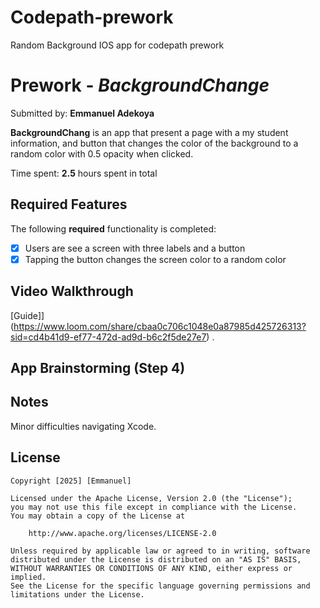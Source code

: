 # Codepath-prework
Random Background IOS app for codepath prework
# Prework - *BackgroundChange*

Submitted by: **Emmanuel Adekoya**

**BackgroundChang** is an app that present a page with a my student information, and button that changes the color of the background to a random color with 0.5 opacity when clicked. 

Time spent: **2.5** hours spent in total

## Required Features

The following **required** functionality is completed:

- [x] Users are see a screen with three labels and a button
- [x] Tapping the button changes the screen color to a random color
 
## Video Walkthrough
[Guide]](https://www.loom.com/share/cbaa0c706c1048e0a87985d425726313?sid=cd4b41d9-ef77-472d-ad9d-b6c2f5de27e7) .

## App Brainstorming (Step 4)

## Notes
Minor difficulties navigating Xcode.

## License

    Copyright [2025] [Emmanuel]

    Licensed under the Apache License, Version 2.0 (the "License");
    you may not use this file except in compliance with the License.
    You may obtain a copy of the License at

        http://www.apache.org/licenses/LICENSE-2.0

    Unless required by applicable law or agreed to in writing, software
    distributed under the License is distributed on an "AS IS" BASIS,
    WITHOUT WARRANTIES OR CONDITIONS OF ANY KIND, either express or implied.
    See the License for the specific language governing permissions and
    limitations under the License.
